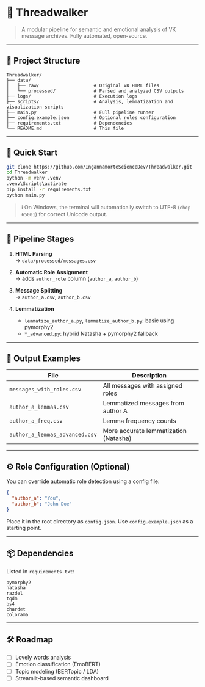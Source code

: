 # 🧠 Threadwalker

> A modular pipeline for semantic and emotional analysis of VK message archives. Fully automated, open-source.

---

## 📁 Project Structure

```
Threadwalker/
├── data/
│   ├── raw/                    # Original VK HTML files
│   └── processed/              # Parsed and analyzed CSV outputs
├── logs/                       # Execution logs
├── scripts/                    # Analysis, lemmatization and visualization scripts
├── main.py                     # Full pipeline runner
├── config.example.json         # Optional roles configuration
├── requirements.txt            # Dependencies
└── README.md                   # This file
```

---

## 🚀 Quick Start

```bash
git clone https://github.com/IngannamorteScienceDev/Threadwalker.git
cd Threadwalker
python -m venv .venv
.venv\Scripts\activate
pip install -r requirements.txt
python main.py
```

> ℹ️ On Windows, the terminal will automatically switch to UTF-8 (`chcp 65001`) for correct Unicode output.

---

## 🔄 Pipeline Stages

1. **HTML Parsing**  
   → `data/processed/messages.csv`

2. **Automatic Role Assignment**  
   → adds `author_role` column (`author_a`, `author_b`)

3. **Message Splitting**  
   → `author_a.csv`, `author_b.csv`

4. **Lemmatization**
   - `lemmatize_author_a.py`, `lemmatize_author_b.py`: basic using pymorphy2
   - `*_advanced.py`: hybrid Natasha + pymorphy2 fallback

---

## 🧪 Output Examples

| File                             | Description                           |
|----------------------------------|---------------------------------------|
| `messages_with_roles.csv`        | All messages with assigned roles      |
| `author_a_lemmas.csv`            | Lemmatized messages from author A     |
| `author_a_freq.csv`              | Lemma frequency counts                |
| `author_a_lemmas_advanced.csv`   | More accurate lemmatization (Natasha) |

---

## ⚙ Role Configuration (Optional)

You can override automatic role detection using a config file:

```json
{
  "author_a": "You",
  "author_b": "John Doe"
}
```

Place it in the root directory as `config.json`. Use `config.example.json` as a starting point.

---

## 📦 Dependencies

Listed in `requirements.txt`:

```
pymorphy2
natasha
razdel
tqdm
bs4
chardet
colorama
```

---

## 🛠 Roadmap

- [ ] Lovely words analysis
- [ ] Emotion classification (EmoBERT)
- [ ] Topic modeling (BERTopic / LDA)
- [ ] Streamlit-based semantic dashboard
